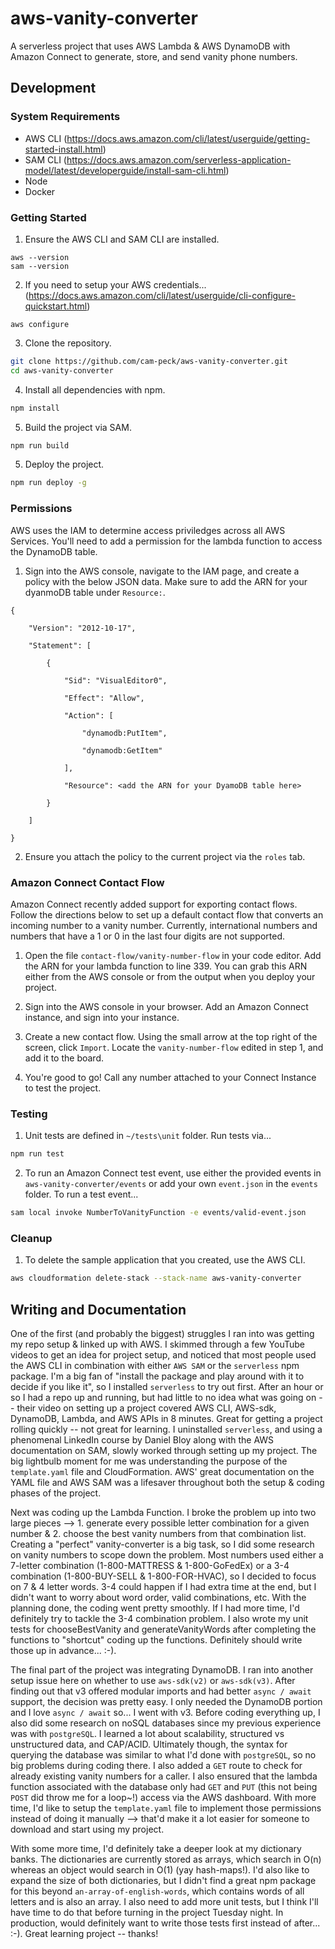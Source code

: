# aws-vanity-converter

A serverless project that uses AWS Lambda & AWS DynamoDB with Amazon Connect to generate, store, and send vanity phone numbers. 

## Development

### System Requirements

- AWS CLI (https://docs.aws.amazon.com/cli/latest/userguide/getting-started-install.html)
- SAM CLI (https://docs.aws.amazon.com/serverless-application-model/latest/developerguide/install-sam-cli.html)
- Node
- Docker

### Getting Started

1. Ensure the AWS CLI and SAM CLI are installed.

```
aws --version
sam --version
```

2. If you need to setup your AWS credentials... (https://docs.aws.amazon.com/cli/latest/userguide/cli-configure-quickstart.html)

```
aws configure
```

3. Clone the repository.

```bash
git clone https://github.com/cam-peck/aws-vanity-converter.git
cd aws-vanity-converter
```

4. Install all dependencies with npm.

```bash
npm install
```

5. Build the project via SAM.

```bash
npm run build
```

5. Deploy the project.

```bash
npm run deploy -g
```

### Permissions

AWS uses the IAM to determine access priviledges across all AWS Services. You'll need to add a permission for the lambda function to access the DynamoDB table. 

1. Sign into the AWS console, navigate to the IAM page, and create a policy with the below JSON data. Make sure to add the ARN for your dyanmoDB table under `Resource:`.

```
{

    "Version": "2012-10-17",

    "Statement": [

        {

            "Sid": "VisualEditor0",

            "Effect": "Allow",

            "Action": [

                "dynamodb:PutItem",

                "dynamodb:GetItem"

            ],

            "Resource": <add the ARN for your DyamoDB table here>

        }

    ]

}
```

2. Ensure you attach the policy to the current project via the `roles` tab.

### Amazon Connect Contact Flow

Amazon Connect recently added support for exporting contact flows. Follow the directions below to set up a default contact flow that converts an incoming number to a vanity number. Currently, international numbers and numbers that have a 1 or 0 in the last four digits are not supported.

1. Open the file `contact-flow/vanity-number-flow` in your code editor. Add the ARN for your lambda function to line 339. You can grab this ARN either from the AWS console or from the output when you deploy your project.

2. Sign into the AWS console in your browser. Add an Amazon Connect instance, and sign into your instance.

3. Create a new contact flow. Using the small arrow at the top right of the screen, click `Import`. Locate the `vanity-number-flow` edited in step 1, and add it to the board.

4. You're good to go! Call any number attached to your Connect Instance to test the project.

### Testing
1. Unit tests are defined in `~/tests\unit` folder. Run tests via...

```bash
npm run test
```

2. To run an Amazon Connect test event, use either the provided events in `aws-vanity-converter/events` or add your own `event.json` in the `events` folder. To run a test event...

```bash
sam local invoke NumberToVanityFunction -e events/valid-event.json
```

### Cleanup

1. To delete the sample application that you created, use the AWS CLI.

```bash
aws cloudformation delete-stack --stack-name aws-vanity-converter
```

## Writing and Documentation

One of the first (and probably the biggest) struggles I ran into was getting my repo setup & linked up with AWS. I skimmed through a few YouTube videos to get an idea for project setup, and noticed that most people used the AWS CLI in combination with either `AWS SAM` or the `serverless` npm package. I'm a big fan of "install the package and play around with it to decide if you like it", so I installed `serverless` to try out first. After an hour or so I had a repo up and running, but had little to no idea what was going on -- their video on setting up a project covered AWS CLI, AWS-sdk, DynamoDB, Lambda, and AWS APIs in 8 minutes. Great for getting a project rolling quickly -- not great for learning. I uninstalled `serverless`, and using a phenomenal LinkedIn course by Daniel Bloy along with the AWS documentation on SAM, slowly worked through setting up my project. The big lightbulb moment for me was understanding the purpose of the `template.yaml` file and CloudFormation. AWS' great documentation on the YAML file and AWS SAM was a lifesaver throughout both the setup & coding phases of the project.

Next was coding up the Lambda Function. I broke the problem up into two large pieces --> 1. generate every possible letter combination for a given number & 2. choose the best vanity numbers from that combination list. Creating a "perfect" vanity-converter is a big task, so I did some research on vanity numbers to scope down the problem. Most numbers used either a 7-letter combination (1-800-MATTRESS & 1-800-GoFedEx) or a 3-4 combination (1-800-BUY-SELL & 1-800-FOR-HVAC), so I decided to focus on 7 & 4 letter words. 3-4 could happen if I had extra time at the end, but I didn't want to worry about word order, valid combinations, etc. With the planning done, the coding went pretty smoothly. If I had more time, I'd definitely try to tackle the 3-4 combination problem. I also wrote my unit tests for chooseBestVanity and generateVanityWords after completing the functions to "shortcut" coding up the functions. Definitely should write those up in advance... :-). 

The final part of the project was integrating DynamoDB. I ran into another setup issue here on whether to use `aws-sdk(v2)` or `aws-sdk(v3)`. After finding out that v3 offered modular imports and had better `async / await` support, the decision was pretty easy. I only needed the DynamoDB portion and I love `async / await` so... I went with v3. Before coding everything up, I also did some research on noSQL databases since my previous experience was with `postgreSQL`. I learned a lot about scalability, structured vs unstructured data, and CAP/ACID. Ultimately though, the syntax for querying the database was similar to what I'd done with `postgreSQL`, so no big problems during coding there. I also added a `GET` route to check for already existing vanity numbers for a caller. I also ensured that the lambda function associated with the database only had `GET` and `PUT` (this not being `POST` did throw me for a loop~!) access via the AWS dashboard. With more time, I'd like to setup the `template.yaml` file to implement those permissions instead of doing it manually --> that'd make it a lot easier for someone to download and start using my project.

With some more time, I'd definitely take a deeper look at my dictionary banks. The dictionaries are currently stored as arrays, which search in O(n) whereas an object would search in O(1) (yay hash-maps!). I'd also like to expand the size of both dictionaries, but I didn't find a great npm package for this beyond `an-array-of-english-words`, which contains words of all letters and is also an array. I also need to add more unit tests, but I think I'll have time to do that before turning in the project Tuesday night. In production, would definitely want to write those tests first instead of after... :-). Great learning project -- thanks!
